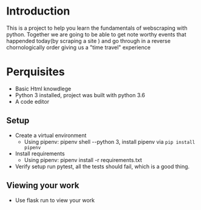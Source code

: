 # Introduction

This is a project to help you learn the fundamentals of webscraping with python.
Together we are going to be able to get note worthy events that happended
today(by scraping a site ) and go through in a reverse chornologically order giving
us a "time travel" experience

# Perquisites
- Basic Html knowdlege
- Python 3 installed, project was built with python 3.6
- A code editor
## Setup
- Create a virtual environment
    - Using pipenv: pipenv shell --python 3, install pipenv via `pip install pipenv`
-   Install requirements
    - Using pipenv: pipenv install -r requirements.txt
-  Verify setup run pytest, all the tests should fail, which is a good thing.

## Viewing your work
- Use flask run to view your work